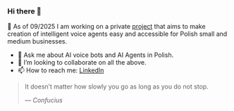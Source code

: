 ### Hi there 👋

🔭 As of 09/2025 I am working on a private [project](https://github.com/mrkowalski/voice-agents-prototype) that aims to make creation of intelligent voice agents easy and accessible for Polish small and medium businesses.

- 💬 Ask me about AI voice bots and AI Agents in Polish.
- 👯 I’m looking to collaborate on all the above.
- 📫 How to reach me: [LinkedIn](https://www.linkedin.com/in/marcinkowalski/)
<!--
- 🌱 I’m currently learning ...
- 👯 I’m looking to collaborate on ...
- 🤔 I’m looking for help with ...
- 💬 Ask me about ...
- 📫 How to reach me: ...
- 😄 Pronouns: ...
- ⚡ Fun fact: ...
-->

> It doesn’t matter how slowly you go as long as you do not stop.
>
> &mdash; <cite>Confucius</cite>
